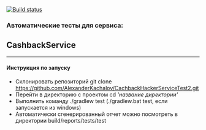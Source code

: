 [![Build status](https://ci.appveyor.com/api/projects/status/ndaip27mugtrp17l?svg=true)](https://ci.appveyor.com/project/Alexander43884/cachbackhackerservicetest2-rfo56)

### Автоматические тесты для сервиса:
## CashbackService

---
#### Инструкция по запуску

* Склонировать репозиторий git clone https://github.com/AlexanderKachalov/CachbackHackerServiceTest2.git
* Перейти в директорию с проектом   cd *'название директории'*
* Выполнить команду ./gradlew test (./gradlew.bat test, если запускается из windows)
* Автоматически сгенерированный отчет можно посмотреть в директории build/reports/tests/test
